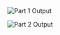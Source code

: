 ![Part 1 Output](https://github.com/20100215/Power_BI_Workshop_Series/assets/84717650/388ea482-1484-4c8d-ab9c-cfcafdafc3be)

![Part 2 Output](https://github.com/20100215/Power_BI_Workshop_Series/assets/84717650/3605cc70-bb1c-497b-a68f-bb0e01dec4ea)
